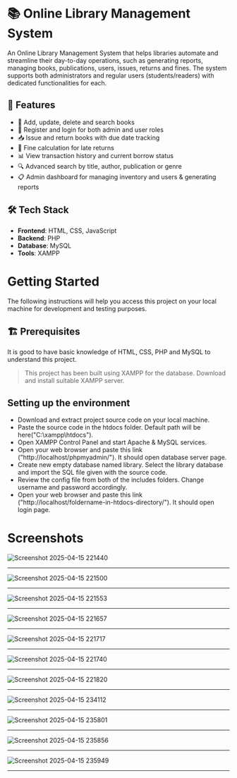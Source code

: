 # 📚 Online Library Management System

An Online Library Management System that helps libraries automate and streamline their day-to-day operations, such as generating reports, managing books, publications, users, issues, returns and fines. The system supports both administrators and regular users (students/readers) with dedicated functionalities for each.

## 🚀 Features

- 📖 Add, update, delete and search books
- 👤 Register and login for both admin and user roles
- 📥 Issue and return books with due date tracking
- 💸 Fine calculation for late returns
- 📊 View transaction history and current borrow status
- 🔍 Advanced search by title, author, publication or genre
- 📋 Admin dashboard for managing inventory and users & generating reports

## 🛠️ Tech Stack

- **Frontend**: HTML, CSS, JavaScript
- **Backend**: PHP
- **Database**: MySQL
- **Tools**: XAMPP


# Getting Started

The following instructions will help you access this project on your local machine for development and testing purposes. 

## 🏗️ Prerequisites

It is good to have basic knowledge of HTML, CSS, PHP and MySQL to understand this project.
>This project has been built using XAMPP for the database. Download and install suitable XAMPP server.

## Setting up the environment

- Download and extract project source code on your local machine.
- Paste the source code in the htdocs folder. Default path will be here("C:\xampp\htdocs").
- Open XAMPP Control Panel and start Apache & MySQL services.
- Open your web browser and paste this link ("http://localhost/phpmyadmin/"). It should open database server page.
- Create new empty database named library. Select the library database and import the SQL file given with the source code.
- Review the config file from both of the includes folders. Change username and password accordingly.
- Open your web browser and paste this link ("http://localhost/foldername-in-htdocs-directory/"). It should open login page.

# Screenshots

![Screenshot 2025-04-15 221440](https://github.com/user-attachments/assets/30c25571-07fb-42b6-b8d7-d0af5dd81c20)
***

![Screenshot 2025-04-15 221500](https://github.com/user-attachments/assets/97da30bc-3731-48a6-89e8-fcd2d70a7ea7)
***

![Screenshot 2025-04-15 221553](https://github.com/user-attachments/assets/ec3903b1-72f7-46b4-b3cf-2c8a6eb970c1)
***

![Screenshot 2025-04-15 221657](https://github.com/user-attachments/assets/5d0eda3e-e0bd-474e-a2ab-1e6cd25f96bb)
***

![Screenshot 2025-04-15 221717](https://github.com/user-attachments/assets/18c0a6ed-eb80-44f2-ac20-e6cf1e340b37)
***

![Screenshot 2025-04-15 221740](https://github.com/user-attachments/assets/d69487ca-7759-487d-8164-b02b848927c0)
***

![Screenshot 2025-04-15 221820](https://github.com/user-attachments/assets/cbfd4817-0236-419a-b5a0-38d92980f425)
***

![Screenshot 2025-04-15 234112](https://github.com/user-attachments/assets/4d709e77-1b58-4bf7-916b-231580f81c28)
***

![Screenshot 2025-04-15 235801](https://github.com/user-attachments/assets/62b7785b-0cdb-4503-94be-a2e18590362d)
***

![Screenshot 2025-04-15 235856](https://github.com/user-attachments/assets/5f2ff66a-97db-45d7-9116-055283e644e9)
***

![Screenshot 2025-04-15 235949](https://github.com/user-attachments/assets/30551b8d-8835-44ca-b90a-4c76f86949d6)
***
